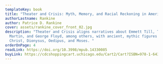 ```yaml
---
templateKey: book
title: "Theater and Crisis: Myth, Memory, and Racial Reckoning in America, 1964–2020"
authorLastname: Rankine
author: Patrice D. Rankine
cover: assets/rankine_cover_front_02.jpg
description: "Theater and Crisis aligns narratives about Emmett Till, Trayvon
  Martin, and George Floyd, among others, with ancient, mythic figures such as
  Christ, Dionysus, Oedipus, and Moses. "
orderOnPage: 4
readLink: https://doi.org/10.3998/mpub.14330085
buyLink: https://cdcshoppingcart.uchicago.edu/Cart2/Cart?ISBN=978-1-64315-059-8&PRESS=lever
---
```


